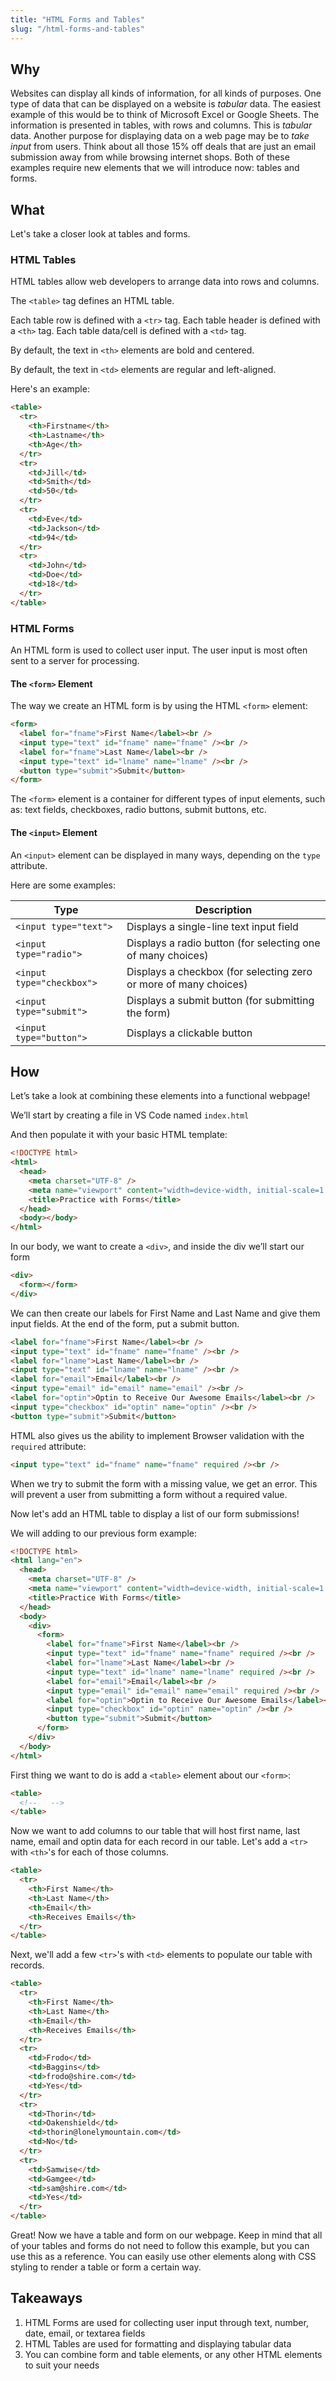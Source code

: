 ```yaml
---
title: "HTML Forms and Tables"
slug: "/html-forms-and-tables"
---
```


## Why

Websites can display all kinds of information, for all kinds of purposes. One type of data that can be displayed on a website is _tabular_ data. The easiest example of this would be to think of Microsoft Excel or Google Sheets. The information is presented in tables, with rows and columns. This is _tabular_ data. Another purpose for displaying data on a web page may be to _take input_ from users. Think about all those 15% off deals that are just an email submission away from while browsing internet shops. Both of these examples require new elements that we will introduce now: tables and forms.

## What

Let's take a closer look at tables and forms.

### HTML Tables

HTML tables allow web developers to arrange data into rows and columns.

The `<table>` tag defines an HTML table.

Each table row is defined with a `<tr>` tag. Each table header is defined with a `<th>` tag. Each table data/cell is defined with a `<td>` tag.

By default, the text in `<th>` elements are bold and centered.

By default, the text in `<td>` elements are regular and left-aligned.

Here's an example:

```html
<table>
  <tr>
    <th>Firstname</th>
    <th>Lastname</th>
    <th>Age</th>
  </tr>
  <tr>
    <td>Jill</td>
    <td>Smith</td>
    <td>50</td>
  </tr>
  <tr>
    <td>Eve</td>
    <td>Jackson</td>
    <td>94</td>
  </tr>
  <tr>
    <td>John</td>
    <td>Doe</td>
    <td>18</td>
  </tr>
</table>
```

### HTML Forms

An HTML form is used to collect user input. The user input is most often sent to a server for processing.

#### The `<form>` Element

The way we create an HTML form is by using the HTML `<form>` element:

```html
<form>
  <label for="fname">First Name</label><br />
  <input type="text" id="fname" name="fname" /><br />
  <label for="fname">Last Name</label><br />
  <input type="text" id="lname" name="lname" /><br />
  <button type="submit">Submit</button>
</form>
```

The `<form>` element is a container for different types of input elements, such as: text fields, checkboxes, radio buttons, submit buttons, etc.

#### The `<input>` Element

An `<input>` element can be displayed in many ways, depending on the `type` attribute.

Here are some examples:

| Type                      | Description                                                      |
| ------------------------- | ---------------------------------------------------------------- |
| `<input type="text">`     | Displays a single-line text input field                          |
| `<input type="radio">`    | Displays a radio button (for selecting one of many choices)      |
| `<input type="checkbox">` | Displays a checkbox (for selecting zero or more of many choices) |
| `<input type="submit">`   | Displays a submit button (for submitting the form)               |
| `<input type="button">`   | Displays a clickable button                                      |

## How

Let’s take a look at combining these elements into a functional webpage!

We’ll start by creating a file in VS Code named `index.html`

And then populate it with your basic HTML template:

```html
<!DOCTYPE html>
<html>
  <head>
    <meta charset="UTF-8" />
    <meta name="viewport" content="width=device-width, initial-scale=1.0" />
    <title>Practice with Forms</title>
  </head>
  <body></body>
</html>
```

In our body, we want to create a `<div>`, and inside the div we’ll start our form

```html
<div>
  <form></form>
</div>
```

We can then create our labels for First Name and Last Name and give them input fields. At the end of the form, put a submit button.

```html
<label for="fname">First Name</label><br />
<input type="text" id="fname" name="fname" /><br />
<label for="lname">Last Name</label><br />
<input type="text" id="lname" name="lname" /><br />
<label for="email">Email</label><br />
<input type="email" id="email" name="email" /><br />
<label for="optin">Optin to Receive Our Awesome Emails</label><br />
<input type="checkbox" id="optin" name="optin" /><br />
<button type="submit">Submit</button>
```

HTML also gives us the ability to implement Browser validation with the `required` attribute:

```html
<input type="text" id="fname" name="fname" required /><br />
```

When we try to submit the form with a missing value, we get an error. This will prevent a user from submitting a form without a required value.

Now let's add an HTML table to display a list of our form submissions!

We will adding to our previous form example:

```html
<!DOCTYPE html>
<html lang="en">
  <head>
    <meta charset="UTF-8" />
    <meta name="viewport" content="width=device-width, initial-scale=1.0" />
    <title>Practice With Forms</title>
  </head>
  <body>
    <div>
      <form>
        <label for="fname">First Name</label><br />
        <input type="text" id="fname" name="fname" required /><br />
        <label for="lname">Last Name</label><br />
        <input type="text" id="lname" name="lname" required /><br />
        <label for="email">Email</label><br />
        <input type="email" id="email" name="email" required /><br />
        <label for="optin">Optin to Receive Our Awesome Emails</label><br />
        <input type="checkbox" id="optin" name="optin" /><br />
        <button type="submit">Submit</button>
      </form>
    </div>
  </body>
</html>
```

First thing we want to do is add a `<table>` element about our `<form>`:

```html
<table>
  <!--   -->
</table>
```

Now we want to add columns to our table that will host first name, last name, email and optin data for each record in our table. Let's add a `<tr>` with `<th>`'s for each of those columns.

```html
<table>
  <tr>
    <th>First Name</th>
    <th>Last Name</th>
    <th>Email</th>
    <th>Receives Emails</th>
  </tr>
</table>
```

Next, we'll add a few `<tr>`'s with `<td>` elements to populate our table with records.

```html
<table>
  <tr>
    <th>First Name</th>
    <th>Last Name</th>
    <th>Email</th>
    <th>Receives Emails</th>
  </tr>
  <tr>
    <td>Frodo</td>
    <td>Baggins</td>
    <td>frodo@shire.com</td>
    <td>Yes</td>
  </tr>
  <tr>
    <td>Thorin</td>
    <td>Oakenshield</td>
    <td>thorin@lonelymountain.com</td>
    <td>No</td>
  </tr>
  <tr>
    <td>Samwise</td>
    <td>Gamgee</td>
    <td>sam@shire.com</td>
    <td>Yes</td>
  </tr>
</table>
```

Great! Now we have a table and form on our webpage. Keep in mind that all of your tables and forms do not need to follow this example, but you can use this as a reference. You can easily use other elements along with CSS styling to render a table or form a certain way.

## Takeaways

1. HTML Forms are used for collecting user input through text, number, date, email, or textarea fields
2. HTML Tables are used for formatting and displaying tabular data
3. You can combine form and table elements, or any other HTML elements to suit your needs
